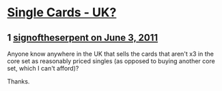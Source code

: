 # [Single Cards - UK?](https://community.fantasyflightgames.com/topic/47795-single-cards-uk/)

## 1 [signoftheserpent on June 3, 2011](https://community.fantasyflightgames.com/topic/47795-single-cards-uk/?do=findComment&comment=479383)

Anyone know anywhere in the UK that sells the cards that aren't x3 in the core set as reasonably priced singles (as opposed to buying another core set, which I can't afford)?

Thanks.

